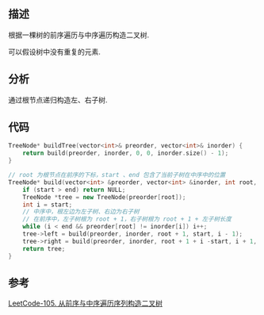 
## 描述

根据一棵树的前序遍历与中序遍历构造二叉树.

可以假设树中没有重复的元素.

## 分析

通过根节点递归构造左、右子树.

## 代码

```cpp
TreeNode* buildTree(vector<int>& preorder, vector<int>& inorder) {
    return build(preorder, inorder, 0, 0, inorder.size() - 1);
}

// root 为根节点在前序的下标，start 、end 包含了当前子树在中序中的位置
TreeNode* build(vector<int> &preorder, vector<int> &inorder, int root, int start, int end) {
    if (start > end) return NULL;
    TreeNode *tree = new TreeNode(preorder[root]);
    int i = start;
    // 中序中，根左边为左子树、右边为右子树
    // 在前序中，左子树根为 root + 1，右子树根为 root + 1 + 左子树长度
    while (i < end && preorder[root] != inorder[i]) i++;
    tree->left = build(preorder, inorder, root + 1, start, i - 1);
    tree->right = build(preorder, inorder, root + 1 + i -start, i + 1, end);
    return tree;
}
```

## 参考
[LeetCode-105. 从前序与中序遍历序列构造二叉树](https://leetcode-cn.com/problems/construct-binary-tree-from-preorder-and-inorder-traversal/)